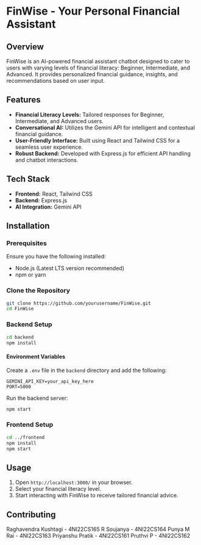 # FinWise - Your Personal Financial Assistant

## Overview
FinWise is an AI-powered financial assistant chatbot designed to cater to users with varying levels of financial literacy: Beginner, Intermediate, and Advanced. It provides personalized financial guidance, insights, and recommendations based on user input.

## Features
- **Financial Literacy Levels:** Tailored responses for Beginner, Intermediate, and Advanced users.
- **Conversational AI:** Utilizes the Gemini API for intelligent and contextual financial guidance.
- **User-Friendly Interface:** Built using React and Tailwind CSS for a seamless user experience.
- **Robust Backend:** Developed with Express.js for efficient API handling and chatbot interactions.

## Tech Stack
- **Frontend:** React, Tailwind CSS
- **Backend:** Express.js
- **AI Integration:** Gemini API

## Installation

### Prerequisites
Ensure you have the following installed:
- Node.js (Latest LTS version recommended)
- npm or yarn

### Clone the Repository
```sh
git clone https://github.com/yourusername/FinWise.git
cd FinWise
```

### Backend Setup
```sh
cd backend
npm install
```
#### Environment Variables
Create a `.env` file in the `backend` directory and add the following:
```
GEMINI_API_KEY=your_api_key_here
PORT=5000
```
Run the backend server:
```sh
npm start
```

### Frontend Setup
```sh
cd ../frontend
npm install
npm start
```

## Usage
1. Open `http://localhost:3000/` in your browser.
2. Select your financial literacy level.
3. Start interacting with FinWise to receive tailored financial advice.

## Contributing
Raghavendra Kushtagi - 4NI22CS165
R Soujanya - 4NI22CS164
Punya M Rai - 4NI22CS163
Priyanshu Pratik - 4NI22CS161
Pruthvi P - 4NI22CS162

